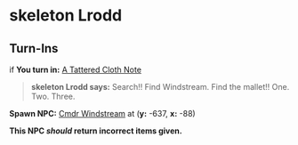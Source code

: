 # skeleton Lrodd

## Turn-Ins



if **You turn in:** [A Tattered Cloth Note](/item/18891)


>**skeleton Lrodd says:** Search!! Find Windstream. Find the mallet!! One. Two. Three.


**Spawn NPC:**  [Cmdr Windstream](/npc/36096) at (**y:** -637, **x:** -88)

**This NPC *should* return incorrect items given.**





